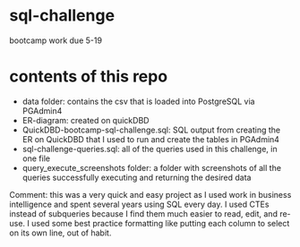 # sql-challenge
bootcamp work due 5-19

# contents of this repo
 * data folder: contains the csv that is loaded into PostgreSQL via PGAdmin4
 * ER-diagram: created on quickDBD
 * QuickDBD-bootcamp-sql-challenge.sql: SQL output from creating the ER on QuickDBD that I used to run and create the tables in PGAdmin4
 * sql-challenge-queries.sql: all of the queries used in this challenge, in one file
 * query_execute_screenshots folder: a folder with screenshots of all the queries successfully executing and returning the desired data

Comment: this was a very quick and easy project as I used work in business intelligence and spent several years using SQL every day. I used CTEs instead of subqueries because I find them much easier to read, edit, and re-use. I used some best practice formatting like putting each column to select on its own line, out of habit.
